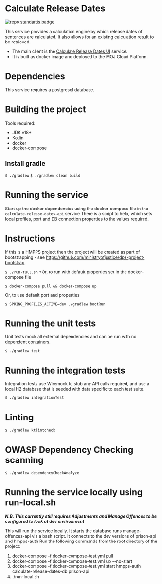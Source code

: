 # Calculate Release Dates

[![repo standards badge](https://img.shields.io/badge/dynamic/json?color=blue&style=for-the-badge&logo=github&label=MoJ%20Compliant&query=%24.data%5B%3F%28%40.name%20%3D%3D%20%22calculate-release-dates-api%22%29%5D.status&url=https%3A%2F%2Foperations-engineering-reports.cloud-platform.service.justice.gov.uk%2Fgithub_repositories)](https://operations-engineering-reports.cloud-platform.service.justice.gov.uk/github_repositories#calculate-release-dates-api "Link to report")

This service provides a calculation engine by which release dates of sentences are calculated. 
It also allows for an existing calculation result to be retrieved.

* The main client is the [Calculate Release Dates UI](https://github.com/ministryofjustice/calculate-release-dates) service.
* It is built as  docker image and deployed to the MOJ Cloud Platform.

# Dependencies
This service requires a postgresql database.

# Building the project
Tools required:
* JDK v18+
* Kotlin
* docker
* docker-compose

## Install gradle
`$ ./gradlew`
`$ ./gradlew clean build`

# Running the service
Start up the docker dependencies using the docker-compose file in the `calculate-release-dates-api` service
There is a script to help, which sets local profiles, port and DB connection properties to the
values required.

# Instructions

If this is a HMPPS project then the project will be created as part of bootstrapping - 
see https://github.com/ministryofjustice/dps-project-bootstrap.

`$ ./run-full.sh`
+Or, to run with default properties set in the docker-compose file

`$ docker-compose pull && docker-compose up`

Or, to use default port and properties

`$ SPRING_PROFILES_ACTIVE=dev ./gradlew bootRun`


# Running the unit tests

Unit tests mock all external dependencies and can be run with no dependent containers.

`$ ./gradlew test`

# Running the integration tests

Integration tests use Wiremock to stub any API calls required, and use a local H2 database
that is seeded with data specific to each test suite.

`$ ./gradlew integrationTest`

# Linting

`$ ./gradlew ktlintcheck`

# OWASP Dependency Checking scanning

`$ ./gradlew dependencyCheckAnalyze`

# Running the service locally using run-local.sh
**_N.B. This currently still requires Adjustments and Manage Offences to be configured to look at dev environment_** 

This will run the service locally. It starts the database runs manage-offences-api via a bash script. It connects to the dev versions of prison-api and hmpps-auth
Run the following commands from the root directory of the project:
1. docker-compose -f docker-compose-test.yml pull
2. docker-compose -f docker-compose-test.yml up --no-start
3. docker-compose -f docker-compose-test.yml start hmpps-auth calculate-release-dates-db prison-api
4. ./run-local.sh
